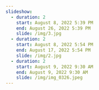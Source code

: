 ```yaml
---
slideshow:
  - duration: 2
    start: August 8, 2022 5:39 PM
    end: August 26, 2022 5:39 PM
    slide: /img/3.jpg
  - duration: 2
    start: August 8, 2022 5:54 PM
    end: August 17, 2022 5:54 PM
    slide: /img/2.jpg
  - duration: 2
    start: August 9, 2022 9:30 AM
    end: August 9, 2022 9:30 AM
    slide: /img/img_0326.jpeg
---
```

